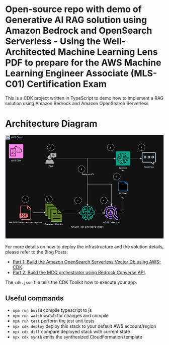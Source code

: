 # Open-source repo with demo of Generative AI RAG solution using Amazon Bedrock and OpenSearch Serverless - Using the Well-Architected Machine Learning Lens PDF to prepare for the AWS Machine Learning Engineer Associate (MLS-C01) Certification Exam

This is a CDK project written in TypeScript to demo how to implement a RAG solution using Amazon Bedrock and Amazon OpenSearch Serverless

#  Architecture Diagram
![Alt text](./bedrock-aoss-rag.png?raw=true "RAG Solution using Amazon Bedrock and AOSS (Amazon OpenSearch Serverless)")

For more details on how to deploy the infrastructure and the solution details, please refer to the Blog Posts:
* [Part 1: Build the Amazon OpenSearch Serverless Vector Db using AWS-CDK](https://vivek-aws.medium.com/rag-solution-using-amazon-bedrock-part-1-build-theamazon-opensearch-serverless-vector-db-using-1656663a302b).
* [Part 2: Build the MCQ orchestrator using Bedrock Converse API](https://vivek-aws.medium.com/rag-solution-using-amazon-bedrock-part-2-build-the-mcq-orchestrator-using-bedrock-converse-api-61c2b2ce3f20).

The `cdk.json` file tells the CDK Toolkit how to execute your app.

## Useful commands

* `npm run build`   compile typescript to js
* `npm run watch`   watch for changes and compile
* `npm run test`    perform the jest unit tests
* `npx cdk deploy`  deploy this stack to your default AWS account/region
* `npx cdk diff`    compare deployed stack with current state
* `npx cdk synth`   emits the synthesized CloudFormation template
